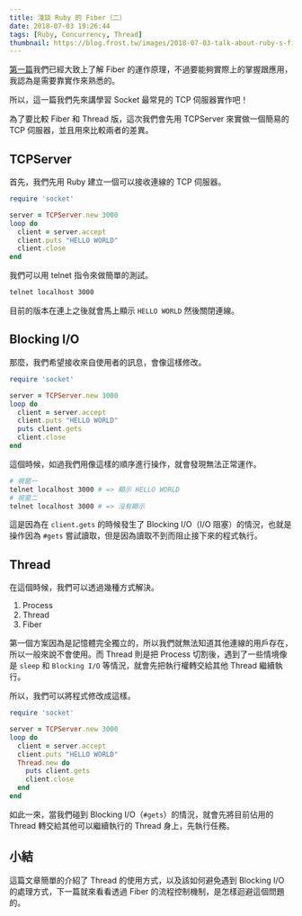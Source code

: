```yaml
---
title: 淺談 Ruby 的 Fiber（二）
date: 2018-07-03 19:26:44
tags: [Ruby, Concurrency, Thread]
thumbnail: https://blog.frost.tw/images/2018-07-03-talk-about-ruby-s-fiber-part-2/thumbnail.jpg
---
```


[第一篇](https://blog.frost.tw/posts/2018/06/26/Talk-about-ruby-s-fiber-Part-1/)我們已經大致上了解 Fiber 的運作原理，不過要能夠實際上的掌握跟應用，我認為是需要靠實作來熟悉的。

所以，這一篇我們先來講學習 Socket 最常見的 TCP 伺服器實作吧！

<!-- more -->

為了要比較 Fiber 和 Thread 版，這次我們會先用 TCPServer 來實做一個簡易的 TCP 伺服器，並且用來比較兩者的差異。

## TCPServer

首先，我們先用 Ruby 建立一個可以接收連線的 TCP 伺服器。

```ruby
require 'socket'

server = TCPServer.new 3000
loop do
  client = server.accept
  client.puts "HELLO WORLD"
  client.close
end
```

我們可以用 telnet 指令來做簡單的測試。

```bash
telnet localhost 3000
```

目前的版本在連上之後就會馬上顯示 `HELLO WORLD` 然後關閉連線。

## Blocking I/O

那麼，我們希望接收來自使用者的訊息，會像這樣修改。

```ruby
require 'socket'

server = TCPServer.new 3000
loop do
  client = server.accept
  client.puts "HELLO WORLD"
  puts client.gets
  client.close
end
```

這個時候，如過我們用像這樣的順序進行操作，就會發現無法正常運作。

```bash
# 視窗一
telnet localhost 3000 # => 顯示 HELLO WORLD
# 視窗二
telnet localhost 3000 # => 沒有顯示
```

這是因為在 `client.gets` 的時候發生了 Blocking I/O（I/O 阻塞）的情況，也就是操作因為 `#gets` 嘗試讀取，但是因為讀取不到而阻止接下來的程式執行。

## Thread

在這個時候，我們可以透過幾種方式解決。

1. Process
2. Thread
3. Fiber

第一個方案因為是記憶體完全獨立的，所以我們就無法知道其他連線的用戶存在，所以一般來說不會使用。而 Thread 則是把 Process 切割後，遇到了一些情境像是 `sleep` 和 `Blocking I/O` 等情況，就會先把執行權轉交給其他 Thread 繼續執行。

所以，我們可以將程式修改成這樣。

```ruby
require 'socket'

server = TCPServer.new 3000
loop do
  client = server.accept
  client.puts "HELLO WORLD"
  Thread.new do
    puts client.gets
    client.close
  end
end
```

如此一來，當我們碰到 Blocking I/O（`#gets`）的情況，就會先將目前佔用的 Thread 轉交給其他可以繼續執行的 Thread 身上，先執行任務。

## 小結

這篇文章簡單的介紹了 Thread 的使用方式，以及該如何避免遇到 Blocking I/O 的處理方式，下一篇就來看看透過 Fiber 的流程控制機制，是怎樣迴避這個問題的。
